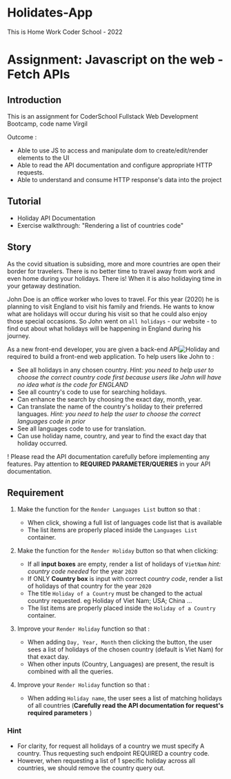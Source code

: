 # Holidates-App
This is Home Work Coder School - 2022
# Assignment: Javascript on the web - Fetch APIs

## Introduction

This is an assignment for CoderSchool Fullstack Web Development Bootcamp, code name Virgil

Outcome :

- Able to use JS to access and manipulate dom to create/edit/render elements to the UI
- Able to read the API documentation and configure appropriate HTTP requests.
- Able to understand and consume HTTP response's data into the project

## Tutorial

- Holiday API Documentation
- Exercise walkthrough: "Rendering a list of countries code"

## Story

As the covid situation is subsiding, more and more countries are open their border for travelers. There is no better time to travel away from work and even home during your holidays.
There is! When it is also holidaying time in your getaway destination.

John Doe is an office worker who loves to travel. For this year (2020) he is planning to visit England to visit his family and friends. He wants to know what are holidays will occur during his visit so that he could also enjoy those special occasions.
So John went on `all holidays` - our website - to find out about what holidays will be happening in England during his journey.

As a new front-end developer, you are given a back-end API![Holiday](https://holidayapi.com/) and required to build a front-end web application. To help users like John to :

- See all holidays in any chosen country. _Hint: you need to help user to choose the correct country code first because users like John will have no idea what is the code for ENGLAND_
- See all country's code to use for searching holidays.
- Can enhance the search by choosing the exact day, month, year.
- Can translate the name of the country's holiday to their preferred languages. _Hint: you need to help the user to choose the correct languages code in prior_
- See all languages code to use for translation.
- Can use holiday name, country, and year to find the exact day that holiday occurred.

! Please read the API documentation carefully before implementing any features. Pay attention to **REQUIRED PARAMETER/QUERIES** in your API documentation.

## Requirement

1. Make the function for the `Render Languages List` button so that :

   - When click, showing a full list of languages code list that is available
   - The list items are properly placed inside the `Languages List` container.

2. Make the function for the `Render Holiday` button so that when clicking:

   - If all **input boxes** are empty, render a list of holidays of `VietNam` _hint: country code needed_ for the year `2020`
   - If ONLY **Country box** is input with correct _country code_, render a list of holidays of that country for the year `2020`
   - The title `Holiday of a Country` must be changed to the actual country requested. eg Holiday of Viet Nam; USA; China ...
   - The list items are properly placed inside the `Holiday of a Country` container.

3. Improve your `Render Holiday` function so that :

   - When adding `Day, Year, Month` then clicking the button, the user sees a list of holidays of the chosen country (default is Viet Nam) for that exact day.
   - When other inputs (Country, Languages) are present, the result is combined with all the queries.

4. Improve your `Render Holiday` function so that :

   - When adding `Holiday name`, the user sees a list of matching holidays of all countries (**Carefully read the API documentation for request's required parameters** )

### Hint

- For clarity, for request all holidays of a country we must specify A country. Thus requesting such endpoint REQUIRED a country code.
- However, when requesting a list of 1 specific holiday across all countries, we should remove the country query out.
